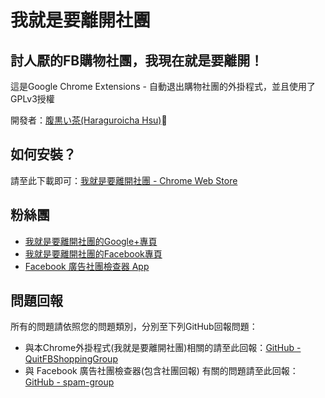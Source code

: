 我就是要離開社團
==============
討人厭的FB購物社團，我現在就是要離開！
--------------
這是Google Chrome Extensions - 自動退出購物社團的外掛程式，並且使用了GPLv3授權

開發者：[腹黒い茶(Haraguroicha Hsu)](http://fb.me/haraguroicha)

## 如何安裝？

請至此下載即可：[我就是要離開社團 - Chrome Web Store](https://chrome.google.com/webstore/detail/bdfdajiapmgbpimacnhdgpbfmedanalf)

## 粉絲團

* [我就是要離開社團的Google+專頁](https://plus.google.com/105230752421095885845)
* [我就是要離開社團的Facebook專頁](https://www.facebook.com/IWantQuitGroup)
* [Facebook 廣告社團檢查器 App](http://antispam.tonyq.org)

## 問題回報

所有的問題請依照您的問題類別，分別至下列GitHub回報問題：

* 與本Chrome外掛程式(我就是要離開社團)相關的請至此回報：[GitHub - QuitFBShoppingGroup](https://github.com/Haraguroicha/QuitFBShoppingGroup/issues)
* 與 Facebook 廣告社團檢查器(包含社團回報) 有關的問題請至此回報：[GitHub - spam-group](https://github.com/tony1223/spam-group/issues)

